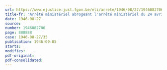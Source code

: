 ```yaml
---
url: https://www.ejustice.just.fgov.be/eli/arrete/1946/08/27/1946082706/justel
title-fr: "Arrêté ministériel abrogeant l'arrêté ministériel du 24 avril 1945 réglementant les prix de la poudre d'oeufs importée et celui du 31 mai 1945 réglementant les prix maxima de la poudre de lait écrémé importée"
date: 1946-08-27
source:
number: 1946082706
page: 888888
case: 1946-08-27/35
publication: 1946-09-05
starts:
modifies:
pdf-original:
pdf-consolidated:
---
```


